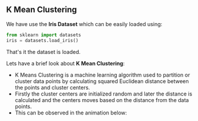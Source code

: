 ## K Mean Clustering
We have use the **Iris Dataset** which can be easily loaded using:
```python
from sklearn import datasets
iris = datasets.load_iris()
```
That's it the dataset is loaded.

Lets have a brief look about **K Mean Clustering**:

- K Means Clustering is a machine learning algorithm used to partition or cluster data points by calculating squared Euclidean distance between the points and cluster centers.
- Firstly the cluster centers are initialized random and later the distance is calculated and the centers moves based on the distance from the data points.
- This can be observed in the animation below:
